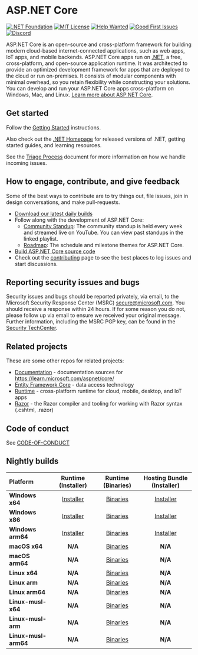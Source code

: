 ASP.NET Core
============

[![.NET Foundation](https://img.shields.io/badge/.NET%20Foundation-blueviolet.svg)](https://www.dotnetfoundation.org/)
[![MIT License](https://img.shields.io/github/license/dotnet/aspnetcore?color=%230b0&style=flat-square)](https://github.com/dotnet/aspnetcore/blob/main/LICENSE.txt) [![Help Wanted](https://img.shields.io/github/issues/dotnet/aspnetcore/help%20wanted?color=%232EA043&label=help%20wanted&style=flat-square)](https://github.com/dotnet/aspnetcore/issues?q=is%3Aissue+is%3Aopen+label%3A%22help+wanted%22) [![Good First Issues](https://img.shields.io/github/issues/dotnet/aspnetcore/good%20first%20issue?color=%23512BD4&label=good%20first%20issue&style=flat-square)](https://github.com/dotnet/aspnetcore/issues?q=is%3Aissue+is%3Aopen+label%3A%22good+first+issue%22)
[![Discord](https://img.shields.io/discord/732297728826277939?style=flat-square&label=Discord&logo=discord&logoColor=white&color=7289DA)](https://aka.ms/dotnet-discord)

ASP.NET Core is an open-source and cross-platform framework for building modern cloud-based internet-connected applications, such as web apps, IoT apps, and mobile backends. ASP.NET Core apps run on [.NET](https://dot.net), a free, cross-platform, and open-source application runtime. It was architected to provide an optimized development framework for apps that are deployed to the cloud or run on-premises. It consists of modular components with minimal overhead, so you retain flexibility while constructing your solutions. You can develop and run your ASP.NET Core apps cross-platform on Windows, Mac, and Linux. [Learn more about ASP.NET Core](https://learn.microsoft.com/aspnet/core/).

## Get started

Follow the [Getting Started](https://learn.microsoft.com/aspnet/core/getting-started) instructions.

Also check out the [.NET Homepage](https://www.microsoft.com/net) for released versions of .NET, getting started guides, and learning resources.

See the [Triage Process](https://github.com/dotnet/aspnetcore/blob/main/docs/TriageProcess.md) document for more information on how we handle incoming issues.

## How to engage, contribute, and give feedback

Some of the best ways to contribute are to try things out, file issues, join in design conversations,
and make pull-requests.

* [Download our latest daily builds](./docs/DailyBuilds.md)
* Follow along with the development of ASP.NET Core:
    * [Community Standup](https://live.asp.net): The community standup is held every week and streamed live on YouTube. You can view past standups in the linked playlist.
    * [Roadmap](https://aka.ms/aspnet/roadmap): The schedule and milestone themes for ASP.NET Core.
* [Build ASP.NET Core source code](./docs/BuildFromSource.md)
* Check out the [contributing](CONTRIBUTING.md) page to see the best places to log issues and start discussions.

## Reporting security issues and bugs

Security issues and bugs should be reported privately, via email, to the Microsoft Security Response Center (MSRC)  secure@microsoft.com. You should receive a response within 24 hours. If for some reason you do not, please follow up via email to ensure we received your original message. Further information, including the MSRC PGP key, can be found in the [Security TechCenter](https://technet.microsoft.com/en-us/security/ff852094.aspx).

## Related projects

These are some other repos for related projects:

* [Documentation](https://github.com/aspnet/Docs) - documentation sources for https://learn.microsoft.com/aspnet/core/
* [Entity Framework Core](https://github.com/dotnet/efcore) - data access technology
* [Runtime](https://github.com/dotnet/runtime) - cross-platform runtime for cloud, mobile, desktop, and IoT apps
* [Razor](https://github.com/dotnet/razor) - the Razor compiler and tooling for working with Razor syntax (.cshtml, .razor)

## Code of conduct

See [CODE-OF-CONDUCT](./CODE-OF-CONDUCT.md)

## Nightly builds

| Platform | Runtime (Installer) | Runtime (Binaries) | Hosting Bundle (Installer) |
| :--------- | :----------: | :----------: | :----------: |
| **Windows x64** | [Installer](aka.ms/dotnet/9.0/daily/aspnetcore-runtime-win-x64.exe) | [Binaries](aka.ms/dotnet/9.0/daily/aspnetcore-runtime-win-x64.zip) | [Installer](aka.ms/dotnet/9.0/daily/dotnet-hosting-win.exe) |
| **Windows x86** | [Installer](aka.ms/dotnet/9.0/daily/aspnetcore-runtime-win-x86.exe) | [Binaries](aka.ms/dotnet/9.0/daily/aspnetcore-runtime-win-x86.zip) | [Installer](aka.ms/dotnet/9.0/daily/dotnet-hosting-win.exe) |
| **Windows arm64** | [Installer](aka.ms/dotnet/9.0/daily/aspnetcore-runtime-win-arm64.exe) | [Binaries](aka.ms/dotnet/9.0/daily/aspnetcore-runtime-win-arm64.zip) | [Installer](aka.ms/dotnet/9.0/daily/dotnet-hosting-win.exe) |
| **macOS x64** | **N/A** | [Binaries](aka.ms/dotnet/9.0/daily/aspnetcore-runtime-osx-x64.tar.gz) | **N/A** |
| **macOS arm64** | **N/A** | [Binaries](aka.ms/dotnet/9.0/daily/aspnetcore-runtime-osx-arm64.tar.gz) | **N/A** |
| **Linux x64** | **N/A** | [Binaries](aka.ms/dotnet/9.0/daily/aspnetcore-runtime-linux-x64.tar.gz) | **N/A** |
| **Linux arm** | **N/A** | [Binaries](aka.ms/dotnet/9.0/daily/aspnetcore-runtime-linux-arm.tar.gz) | **N/A** |
| **Linux arm64** | **N/A** | [Binaries](aka.ms/dotnet/9.0/daily/aspnetcore-runtime-linux-arm64.tar.gz) | **N/A** |
| **Linux-musl-x64** | **N/A** | [Binaries](aka.ms/dotnet/9.0/daily/aspnetcore-runtime-linux-musl-x64.tar.gz) | **N/A** |
| **Linux-musl-arm** | **N/A** | [Binaries](aka.ms/dotnet/9.0/daily/aspnetcore-runtime-linux-musl-arm.tar.gz) | **N/A** |
| **Linux-musl-arm64** | **N/A** | [Binaries](aka.ms/dotnet/9.0/daily/aspnetcore-runtime-linux-musl-arm64.tar.gz) | **N/A** |
